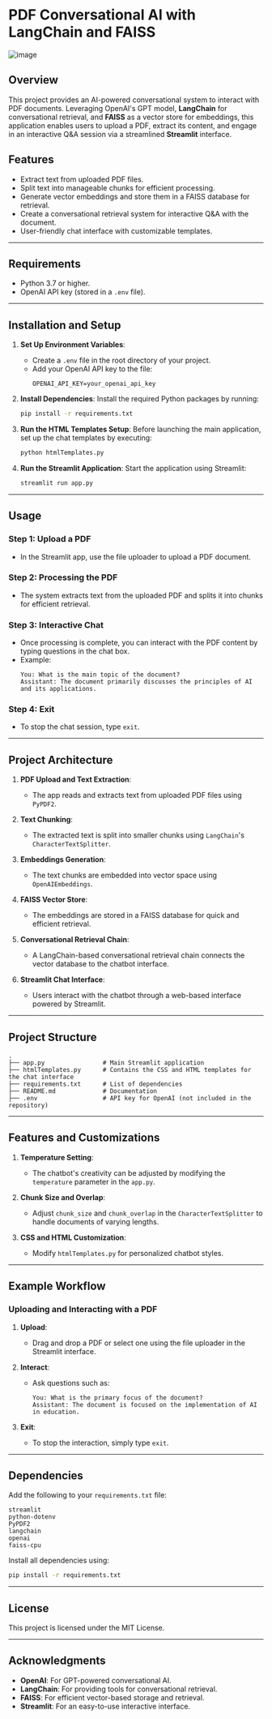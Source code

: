 # PDF Conversational AI with LangChain and FAISS

![image](https://github.com/user-attachments/assets/e0985bb6-83fd-441c-a56a-e4fe7b03b917)


## **Overview**
This project provides an AI-powered conversational system to interact with PDF documents. Leveraging OpenAI's GPT model, **LangChain** for conversational retrieval, and **FAISS** as a vector store for embeddings, this application enables users to upload a PDF, extract its content, and engage in an interactive Q&A session via a streamlined **Streamlit** interface.

## **Features**
- Extract text from uploaded PDF files.
- Split text into manageable chunks for efficient processing.
- Generate vector embeddings and store them in a FAISS database for retrieval.
- Create a conversational retrieval system for interactive Q&A with the document.
- User-friendly chat interface with customizable templates.

---

## **Requirements**
- Python 3.7 or higher.
- OpenAI API key (stored in a `.env` file).

---

## **Installation and Setup**

1. **Set Up Environment Variables**:
   - Create a `.env` file in the root directory of your project.
   - Add your OpenAI API key to the file:
     ```plaintext
     OPENAI_API_KEY=your_openai_api_key
     ```

2. **Install Dependencies**:
   Install the required Python packages by running:
   ```bash
   pip install -r requirements.txt
   ```

3. **Run the HTML Templates Setup**:
   Before launching the main application, set up the chat templates by executing:
   ```bash
   python htmlTemplates.py
   ```

4. **Run the Streamlit Application**:
   Start the application using Streamlit:
   ```bash
   streamlit run app.py
   ```

---

## **Usage**

### **Step 1: Upload a PDF**
- In the Streamlit app, use the file uploader to upload a PDF document.

### **Step 2: Processing the PDF**
- The system extracts text from the uploaded PDF and splits it into chunks for efficient retrieval.

### **Step 3: Interactive Chat**
- Once processing is complete, you can interact with the PDF content by typing questions in the chat box.
- Example:
  ```plaintext
  You: What is the main topic of the document?
  Assistant: The document primarily discusses the principles of AI and its applications.
  ```

### **Step 4: Exit**
- To stop the chat session, type `exit`.

---

## **Project Architecture**

1. **PDF Upload and Text Extraction**:
   - The app reads and extracts text from uploaded PDF files using `PyPDF2`.

2. **Text Chunking**:
   - The extracted text is split into smaller chunks using `LangChain`'s `CharacterTextSplitter`.

3. **Embeddings Generation**:
   - The text chunks are embedded into vector space using `OpenAIEmbeddings`.

4. **FAISS Vector Store**:
   - The embeddings are stored in a FAISS database for quick and efficient retrieval.

5. **Conversational Retrieval Chain**:
   - A LangChain-based conversational retrieval chain connects the vector database to the chatbot interface.

6. **Streamlit Chat Interface**:
   - Users interact with the chatbot through a web-based interface powered by Streamlit.

---

## **Project Structure**

```plaintext
.
├── app.py                # Main Streamlit application
├── htmlTemplates.py      # Contains the CSS and HTML templates for the chat interface
├── requirements.txt      # List of dependencies
├── README.md             # Documentation
├── .env                  # API key for OpenAI (not included in the repository)
```

---

## **Features and Customizations**

1. **Temperature Setting**:
   - The chatbot's creativity can be adjusted by modifying the `temperature` parameter in the `app.py`.

2. **Chunk Size and Overlap**:
   - Adjust `chunk_size` and `chunk_overlap` in the `CharacterTextSplitter` to handle documents of varying lengths.

3. **CSS and HTML Customization**:
   - Modify `htmlTemplates.py` for personalized chatbot styles.

---

## **Example Workflow**

### Uploading and Interacting with a PDF

1. **Upload**:
   - Drag and drop a PDF or select one using the file uploader in the Streamlit interface.

2. **Interact**:
   - Ask questions such as:
     ```plaintext
     You: What is the primary focus of the document?
     Assistant: The document is focused on the implementation of AI in education.
     ```

3. **Exit**:
   - To stop the interaction, simply type `exit`.

---

## **Dependencies**

Add the following to your `requirements.txt` file:
```plaintext
streamlit
python-dotenv
PyPDF2
langchain
openai
faiss-cpu
```

Install all dependencies using:
```bash
pip install -r requirements.txt
```

---

## **License**
This project is licensed under the MIT License.

---

## **Acknowledgments**
- **OpenAI**: For GPT-powered conversational AI.
- **LangChain**: For providing tools for conversational retrieval.
- **FAISS**: For efficient vector-based storage and retrieval.
- **Streamlit**: For an easy-to-use interactive interface.
```
